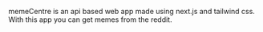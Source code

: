 memeCentre is an api based web app made using next.js and tailwind css. With this app you can get memes from the reddit.
